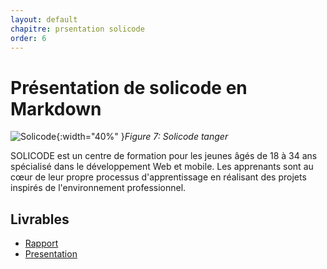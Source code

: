 ```yaml
---
layout: default
chapitre: prsentation solicode
order: 6
---
```


# Présentation de solicode en Markdown
![Solicode](/lab-markdown/6.présentation-solicode/images/solicode.jpg){:width="40%" }*Figure 7: Solicode tanger*
<!-- note -->

SOLICODE est un centre de formation pour les jeunes âgés de 18 à 34 ans spécialisé dans le développement Web et mobile. Les apprenants sont au cœur de leur propre processus d'apprentissage en réalisant des projets inspirés de l'environnement professionnel.

## Livrables

- [Rapport](/lab-markdown/6.présentation-solicode/rapport.html)
- [Presentation](/lab-markdown/6.présentation-solicode/presentation.html)

<!-- new slide -->
